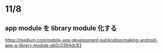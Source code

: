 # 11/8
## app module を library module 化する
https://medium.com/mobile-app-development-publication/making-android-app-a-library-module-ab0c0364dc83